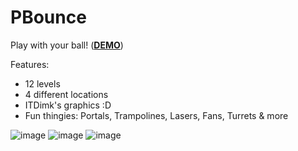 # PBounce

Play with your ball! (**[DEMO](https://p-bounce.web.app/)**)


Features:
- 12 levels
- 4 different locations
- ITDimk's graphics :D
- Fun thingies: Portals, Trampolines, Lasers, Fans, Turrets & more



![image](https://user-images.githubusercontent.com/24206455/184821289-36e2679f-b983-43bc-86fa-0136c13bf8b3.png)
![image](https://user-images.githubusercontent.com/24206455/184821674-fa33a4c3-045c-4013-94e6-18dee807dd33.png)
![image](https://user-images.githubusercontent.com/24206455/184823283-32038b1b-d22f-4b3f-8756-aad2a2a25b62.png)

